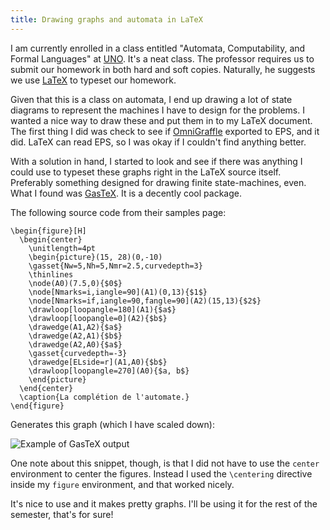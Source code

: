 ```yaml
---
title: Drawing graphs and automata in LaTeX
---
```

I am currently enrolled in a class entitled "Automata, Computability, and
Formal Languages" at [UNO][1]. It's a neat class. The professor requires us to
submit our homework in both hard and soft copies. Naturally, he suggests we
use [LaTeX][2] to typeset our homework.

Given that this is a class on automata, I end up drawing a lot of state
diagrams to represent the machines I have to design for the problems. I wanted
a nice way to draw these and put them in to my LaTeX document. The first thing
I did was check to see if [OmniGraffle][3] exported to EPS, and it did. LaTeX
can read EPS, so I was okay if I couldn't find anything better.

With a solution in hand, I started to look and see if there was anything I
could use to typeset these graphs right in the LaTeX source itself. Preferably
something designed for drawing finite state-machines, even. What I found was
[GasTeX][4]. It is a decently cool package.

The following source code from their samples page:

~~~~ {.code}
\begin{figure}[H]
  \begin{center}
    \unitlength=4pt
    \begin{picture}(15, 28)(0,-10)
    \gasset{Nw=5,Nh=5,Nmr=2.5,curvedepth=3}
    \thinlines
    \node(A0)(7.5,0){$0$}
    \node[Nmarks=i,iangle=90](A1)(0,13){$1$}
    \node[Nmarks=if,iangle=90,fangle=90](A2)(15,13){$2$}
    \drawloop[loopangle=180](A1){$a$}
    \drawloop[loopangle=0](A2){$b$}
    \drawedge(A1,A2){$a$}
    \drawedge(A2,A1){$b$}
    \drawedge(A2,A0){$a$}
    \gasset{curvedepth=-3}
    \drawedge[ELside=r](A1,A0){$b$}
    \drawloop[loopangle=270](A0){$a, b$}
    \end{picture}
  \end{center}
  \caption{La complétion de l'automate.}
\end{figure}
~~~~

Generates this graph (which I have scaled down):

![Example of GasTeX output][5]

One note about this snippet, though, is that I did not have to use the
`center` environment to center the figures. Instead I used the `\centering`
directive inside my `figure` environment, and that worked nicely.

It's nice to use and it makes pretty graphs. I'll be using it for the rest of
the semester, that's for sure!

   [1]: http://www.unomaha.edu

   [2]: http://ctan.org/what_is_tex.html

   [3]: http://www.omnigroup.com/applications/omnigraffle/

   [4]: http://www.lsv.ens-cachan.fr/~gastin/gastex/gastex.html

   [5]: http://www.alieniloquent.com/images/gastex-example.jpg
